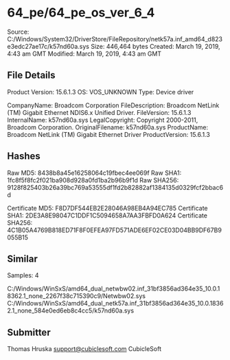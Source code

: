 64_pe/64_pe_os_ver_6_4
======================

Source:  C:/Windows/System32/DriverStore/FileRepository/netk57a.inf_amd64_d823e3edc27ae17c/k57nd60a.sys
Size:  446,464 bytes
Created:  March 19, 2019, 4:43 am GMT
Modified:  March 19, 2019, 4:43 am GMT

File Details
------------

Product Version:  15.6.1.3
OS:  VOS_UNKNOWN
Type:  Device driver

CompanyName:  Broadcom Corporation
FileDescription:  Broadcom NetLink (TM) Gigabit Ethernet NDIS6.x Unified Driver.
FileVersion:  15.6.1.3
InternalName:  k57nd60a.sys
LegalCopyright:  Copyright 2000-2011, Broadcom Corporation.
OriginalFilename:  k57nd60a.sys
ProductName:  Broadcom NetLink (TM) Gigabit Ethernet Driver
ProductVersion:  15.6.1.3

Hashes
------

Raw MD5:  8438b8a45e16258064c19fbec4ee069f
Raw SHA1:  1fc8f5f8fc2f021ba908d928a0fd1ba2b96b9f1d
Raw SHA256:  9128f825403b26a39bc769a53555df1fd2b82882af1384135d0329fcf2bbac6d

Certificate MD5:  F8D7DF544EB2E28046A98EB4A94EC785
Certificate SHA1:  2DE3A8E98047C1DDF1C5094658A7AA3FBFD0A624
Certificate SHA256:  4C1B05A4769B818ED71F8F0EFEA97FD571ADE6EF02CE03D04BB9DF67B9055B15

Similar
-------

Samples:  4

C:/Windows/WinSxS/amd64_dual_netwbw02.inf_31bf3856ad364e35_10.0.18362.1_none_2267f38c715390c9/Netwbw02.sys
C:/Windows/WinSxS/amd64_dual_netk57a.inf_31bf3856ad364e35_10.0.18362.1_none_584e0ed6eb8c4cc5/k57nd60a.sys

Submitter
---------

Thomas Hruska
support@cubiclesoft.com
CubicleSoft

